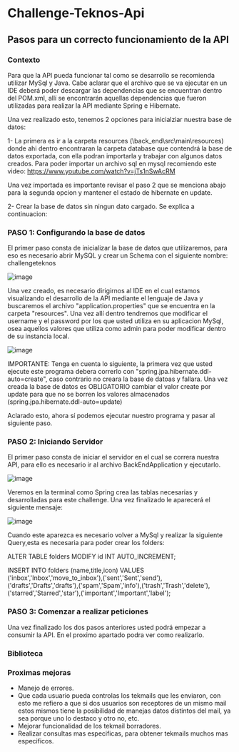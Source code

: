 # Challenge-Teknos-Api

## Pasos para un correcto funcionamiento de la API


### Contexto


Para que la API pueda funcionar tal como se desarrollo se recomienda utilizar MySql y Java. Cabe aclarar que el archivo que se va ejecutar en un IDE deberá poder
descargar las dependencias que se encuentran dentro del POM.xml, allí se encontrarán aquellas dependencias que fueron utilizadas para realizar la API mediante Spring e Hibernate.

Una vez realizado esto, tenemos 2 opciones para inicialziar nuestra base de datos:

1- La primera es ir a la carpeta resources (\back_end\src\main\resources) donde ahi dentro encontraran la carpeta database que contendrá la base de datos exportada, con ella podran importarla y trabajar con algunos datos creados. Para poder importar un archivo sql en mysql recomiendo este video: https://www.youtube.com/watch?v=jTs1nSwAcRM 

Una vez importada es importante revisar el paso 2 que se menciona abajo para la segunda opcion y mantener el estado de hibernate en update.

2- Crear la base de datos sin ningun dato cargado. Se explica a continuacion: 

### PASO 1: Configurando la base de datos

El primer paso consta de inicializar la base de datos que utilizaremos, para eso es necesario abrir MySQL y crear un Schema con el siguiente nombre: challengeteknos 


![image](https://user-images.githubusercontent.com/101908731/235837740-a77c281e-24df-42b2-bbe0-e99d1f9bbb3a.png)

Una vez creado, es necesario dirigirnos al IDE en el cual estamos visualizando el desarrollo de la API mediante el lenguaje de Java y buscaremos el archivo 
"application.properties" que se encuentra en la carpeta "resources". Una vez allí dentro tendremos que modificar el username y el password por los que usted utiliza 
en su aplicacion MySql, osea aquellos valores que utiliza como admin para poder modificar dentro de su instancia local.

![image](https://user-images.githubusercontent.com/101908731/235838069-c7b97fee-5604-49bb-93f9-ac9635d86942.png)

 IMPORTANTE: Tenga en cuenta lo siguiente, la primera vez que usted ejecute este programa debera correrlo con "spring.jpa.hibernate.ddl-auto=create", caso contrario no
 creara la base de datoas y fallara. Una vez creada la base de datos es OBLIGATORIO cambiar el valor create por update para que no se borren los valores almacenados (spring.jpa.hibernate.ddl-auto=update)
 
Aclarado esto, ahora sí podemos ejecutar nuestro programa y pasar al siguiente paso.



### PASO 2: Iniciando Servidor

El primer paso consta de iniciar el servidor en el cual se correra nuestra API, para ello es necesario ir al archivo BackEndApplication y ejecutarlo. 

![image](https://user-images.githubusercontent.com/101908731/235838650-65d0e445-418e-4452-b37c-bae1080937e2.png)

Veremos en la terminal como Spring crea las tablas necesarias y desarrolladas para este challenge. Una vez finalizado le aparecerá el siguiente mensaje: 


![image](https://user-images.githubusercontent.com/101908731/235839360-39ab7b49-3bf4-4b5e-8fe7-062e6900e9ed.png)



Cuando este aparezca es necesario volver a MySql y realizar la siguiente Query,esta es necesaria para poder crear los folders:

ALTER TABLE folders MODIFY id INT AUTO_INCREMENT;


INSERT INTO folders (name,title,icon) VALUES ('inbox','Inbox','move_to_inbox'),('sent','Sent','send'),('drafts','Drafts','drafts'),('spam','Spam','info'),('trash','Trash','delete'),('starred','Starred','star'),('important','Important','label');


### PASO 3: Comenzar a realizar peticiones

Una vez finalizado los dos pasos anteriores usted podrá empezar a consumir la API. En el proximo apartado podra ver como realizarlo.

### Biblioteca

### Proximas mejoras

- Manejo de errores.
- Que cada usuario pueda controlas los tekmails que les enviaron, con esto me refiero a que si dos usuarios son receptores de un mismo mail estos mismos tiene la posibilidad de manejas datos distintos del mail, ya sea porque uno lo destaco y otro no, etc.
- Mejorar funcionalidad de los tekmail borradores.
- Realizar consultas mas especificas, para obtener tekmails muchos mas especificos.
